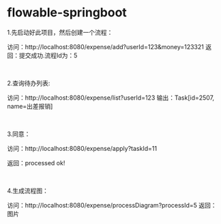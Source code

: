 # flowable-springboot

1.先启动好此项目，然后创建一个流程：

访问：http://localhost:8080/expense/add?userId=123&money=123321
返回：提交成功.流程Id为：5

 

2.查询待办列表:

访问：http://localhost:8080/expense/list?userId=123
输出：Task[id=2507, name=出差报销]

 

3.同意：

访问：http://localhost:8080/expense/apply?taskId=11

返回：processed ok!

 

4.生成流程图：

访问：http://localhost:8080/expense/processDiagram?processId=5
返回：图片